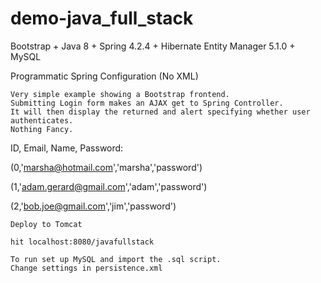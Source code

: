 # demo-java_full_stack

Bootstrap + Java 8 + Spring 4.2.4 + Hibernate Entity Manager 5.1.0 + MySQL

Programmatic Spring Configuration (No XML)

```
Very simple example showing a Bootstrap frontend.  
Submitting Login form makes an AJAX get to Spring Controller.  
It will then display the returned and alert specifying whether user authenticates.
Nothing Fancy.
```
ID, Email, Name, Password:

(0,'marsha@hotmail.com','marsha','password')

(1,'adam.gerard@gmail.com','adam','password')

(2,'bob.joe@gmail.com','jim','password')

```
Deploy to Tomcat

hit localhost:8080/javafullstack
```

```
To run set up MySQL and import the .sql script.
Change settings in persistence.xml
```

